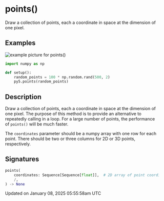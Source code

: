 # points()

Draw a collection of points, each a coordinate in space at the dimension of one pixel.

## Examples

<div class="example-table">

<div class="example-row"><div class="example-cell-image">

![example picture for points()](/images/reference/Sketch_points_0.png)

</div><div class="example-cell-code">

```python
import numpy as np

def setup():
    random_points = 100 * np.random.rand(500, 2)
    py5.points(random_points)
```

</div></div>

</div>

## Description

Draw a collection of points, each a coordinate in space at the dimension of one pixel. The purpose of this method is to provide an alternative to repeatedly calling [](sketch_point) in a loop. For a large number of points, the performance of `points()` will be much faster.

The `coordinates` parameter should be a numpy array with one row for each point. There should be two or three columns for 2D or 3D points, respectively.

## Signatures

```python
points(
    coordinates: Sequence[Sequence[float]],  # 2D array of point coordinates with 2 or 3 columns for 2D or 3D points, respectively
    /,
) -> None
```

Updated on January 08, 2025 05:55:58am UTC
